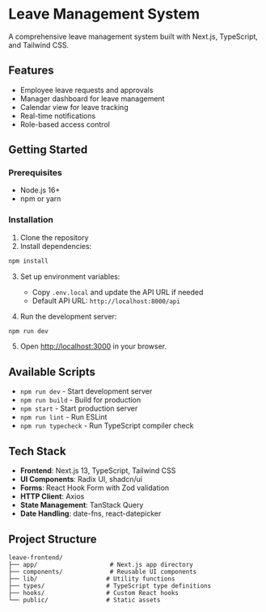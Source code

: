 # Leave Management System

A comprehensive leave management system built with Next.js, TypeScript, and Tailwind CSS.

## Features

- Employee leave requests and approvals
- Manager dashboard for leave management
- Calendar view for leave tracking
- Real-time notifications
- Role-based access control

## Getting Started

### Prerequisites

- Node.js 16+ 
- npm or yarn

### Installation

1. Clone the repository
2. Install dependencies:

```bash
npm install
```

3. Set up environment variables:
   - Copy `.env.local` and update the API URL if needed
   - Default API URL: `http://localhost:8000/api`

4. Run the development server:

```bash
npm run dev
```

5. Open [http://localhost:3000](http://localhost:3000) in your browser.

## Available Scripts

- `npm run dev` - Start development server
- `npm run build` - Build for production
- `npm start` - Start production server
- `npm run lint` - Run ESLint
- `npm run typecheck` - Run TypeScript compiler check

## Tech Stack

- **Frontend**: Next.js 13, TypeScript, Tailwind CSS
- **UI Components**: Radix UI, shadcn/ui
- **Forms**: React Hook Form with Zod validation
- **HTTP Client**: Axios
- **State Management**: TanStack Query
- **Date Handling**: date-fns, react-datepicker

## Project Structure

```
leave-frontend/
├── app/                    # Next.js app directory
├── components/             # Reusable UI components
├── lib/                   # Utility functions
├── types/                 # TypeScript type definitions
├── hooks/                 # Custom React hooks
└── public/                # Static assets
```